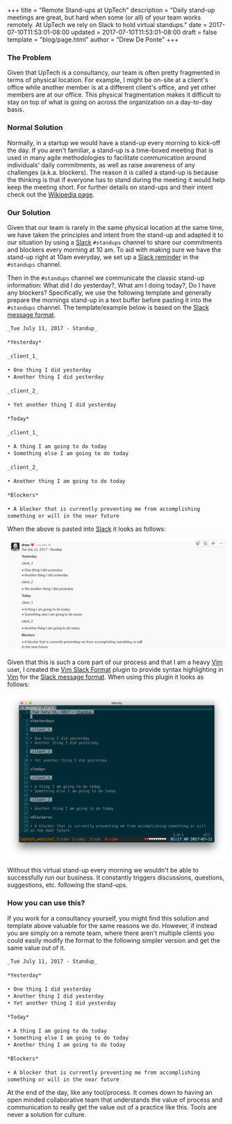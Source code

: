 +++
title = "Remote Stand-ups at UpTech"
description = "Daily stand-up meetings are great, but hard when some (or all) of your team works remotely. At UpTech we rely on Slack to hold virtual standups."
date = 2017-07-10T11:53:01-08:00
updated = 2017-07-10T11:53:01-08:00
draft = false
template = "blog/page.html"
author = "Drew De Ponte"
+++

### The Problem

Given that UpTech is a consultancy, our team is often pretty fragmented in terms of physical location. For example, I might be on-site at a client's office while another member is at a different client's office, and yet other members are at our office. This physical fragmentation makes it difficult to stay on top of what is going on across the organization on a day-to-day basis.

### Normal Solution

Normally, in a startup we would have a stand-up every morning to kick-off the day. If you aren't familiar, a stand-up is a time-boxed meeting that is used in many agile methodologies to facilitate communication around individuals' daily commitments, as well as raise awareness of any challenges (a.k.a.  blockers). The reason it is called a stand-up is because the thinking is that if everyone has to stand during the meeting it would help keep the meeting short. For further details on stand-ups and their intent check out the [Wikipedia page][stand-ups].

### Our Solution

Given that our team is rarely in the same physical location at the same time, we have taken the principles and intent from the stand-up and adapted it to our situation by using a [Slack][] `#standups` channel to share our commitments and blockers every morning at 10 am. To aid with making sure we have the stand-up right at 10am everyday, we set up a [Slack reminder][] in the `#standups` channel. 

Then in the `#standups` channel we communicate the classic stand-up information: What did I do yesterday?, What am I doing today?, Do I have any blockers? Specifically, we use the following template and generally prepare the mornings stand-up in a text buffer before pasting it into the `#standups` channel. The template/example below is based on the [Slack message format][].

```
_Tue July 11, 2017 - Standup_

*Yesterday*

_client_1_

• One thing I did yesterday
• Another thing I did yesterday

_client_2_

• Yet another thing I did yesterday

*Today*

_client_1_

• A thing I am going to do today
• Something else I am going to do today

_client_2_

• Another thing I am going to do today

*Blockers*

• A blocker that is currently preventing me from accomplishing something or will in the near future
```

When the above is pasted into [Slack][] it looks as follows:

![](slack-screenshot.png)

Given that this is such a core part of our process and that I am a heavy [Vim][] user, I created the [Vim Slack Format][] plugin to provide syntax highlighting in [Vim][] for the [Slack message format][]. When using this plugin it looks as follows:

![](vim-slack-format-screenshot.png)

Without this virtual stand-up every morning we wouldn't be able to successfully run our business. It constantly triggers discussions, questions, suggestions, etc. following the stand-ups.

### How you can use this?

If you work for a consultancy yourself, you might find this solution and template above valuable for the same reasons we do. However, if instead you are simply on a remote team, where there aren't multiple clients you could easily modify the format to the following simpler version and get the same value out of it.

```
_Tue July 11, 2017 - Standup_

*Yesterday*

• One thing I did yesterday
• Another thing I did yesterday
• Yet another thing I did yesterday

*Today*

• A thing I am going to do today
• Something else I am going to do today
• Another thing I am going to do today

*Blockers*

• A blocker that is currently preventing me from accomplishing something or will in the near future
```

At the end of the day, like any tool/process. It comes down to having an open minded collaborative team that understands the value of process and communication to really get the value out of a practice like this. Tools are never a solution for culture.

[stand-ups]: https://en.m.wikipedia.org/wiki/Stand-up_meeting
[Slack reminder]: https://get.slack.help/hc/en-us/articles/208423427-Set-a-reminder
[Slack]: https://slack.com
[Slack message format]: https://get.slack.help/hc/en-us/articles/202288908-Format-your-messages
[Vim]: http://www.vim.org
[Vim Slack Format]: http://github.com/uptech/vim-slack-format
